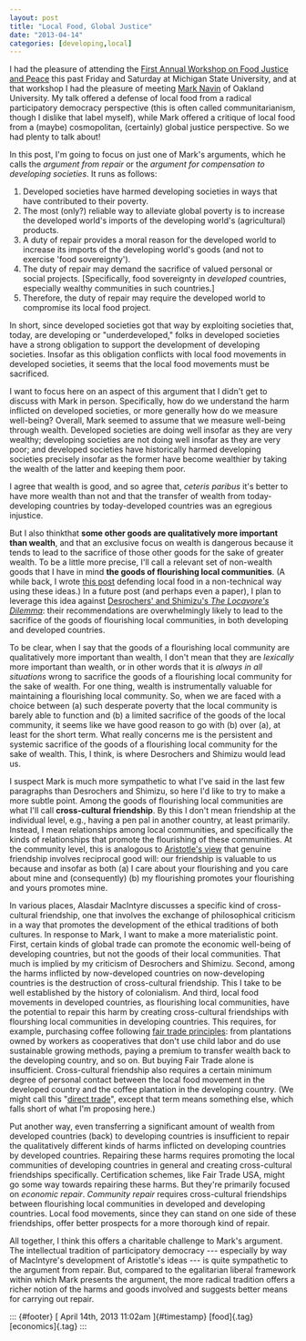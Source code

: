 ```yaml
---
layout: post
title: "Local Food, Global Justice"
date: "2013-04-14"
categories: [developing,local]
---
```



I had the pleasure of attending the [First Annual Workshop on Food Justice and Peace](http://foodjusticepeace.org/) this past Friday and Saturday at Michigan State University, and at that workshop I had the pleasure of meeting [Mark Navin](https://sites.google.com/site/markcnavin/) of Oakland University. My talk offered a defense of local food from a radical participatory democracy perspective (this is often called communitarianism, though I dislike that label myself), while Mark offered a critique of local food from a (maybe) cosmopolitan, (certainly) global justice perspective. So we had plenty to talk about!

In this post, I'm going to focus on just one of Mark's arguments, which he calls the *argument from repair* or the *argument for compensation to developing societies*. It runs as follows:

1.  Developed societies have harmed developing societies in ways that have contributed to their poverty.
2.  The most (only?) reliable way to alleviate global poverty is to increase the developed world's imports of the developing world's (agricultural) products.
3.  A duty of repair provides a moral reason for the developed world to increase its imports of the developing world's goods (and not to exercise 'food sovereignty').
4.  The duty of repair may demand the sacrifice of valued personal or social projects. \[Specifically, food sovereignty in *developed* countries, especially wealthy communities in such countries.\]
5.  Therefore, the duty of repair may require the developed world to compromise its local food project.

In short, since developed societies got that way by exploiting societies that, today, are developing or "underdeveloped," folks in developed societies have a strong obligation to support the development of developing societies. Insofar as this obligation conflicts with local food movements in developed societies, it seems that the local food movements must be sacrificed.

I want to focus here on an aspect of this argument that I didn't get to discuss with Mark in person. Specifically, how do we understand the harm inflicted on developed societies, or more generally how do we measure well-being? Overall, Mark seemed to assume that we measure well-being through wealth. Developed societies are doing well insofar as they are very wealthy; developing societies are not doing well insofar as they are very poor; and developed societies have historically harmed developing societies precisely insofar as the former have become wealthier by taking the wealth of the latter and keeping them poor.

I agree that wealth is good, and so agree that, *ceteris paribus* it's better to have more wealth than not and that the transfer of wealth from today-developing countries by today-developed countries was an egregious injustice.

But I also thinkthat **some other goods are qualitatively more important than wealth**, and that an exclusive focus on wealth is dangerous because it tends to lead to the sacrifice of those other goods for the sake of greater wealth. To be a little more precise, I'll call a relevant set of non-wealth goods that I have in mind **the goods of flourishing local communities**. (A while back, I wrote [this post](http://jefais.tumblr.com/post/43804380520/why-local) defending local food in a non-technical way using these ideas.) In a future post (and perhaps even a paper), I plan to leverage this idea against [Desrochers' and Shimizu's *The Locavore's Dilemma*](http://www.amazon.com/The-Locavores-Dilemma-Praise-000-mile/dp/1586489402/): their recommendations are overwhelmingly likely to lead to the sacrifice of the goods of flourishing local communities, in both developing and developed countries.

To be clear, when I say that the goods of a flourishing local community are qualitatively more important than wealth, I don't mean that they are *lexically* more important than wealth, or in other words that it is *always in all situations* wrong to sacrifice the goods of a flourishing local community for the sake of wealth. For one thing, wealth is instrumentally valuable for maintaining a flourishing local community. So, when we are faced with a choice between (a) such desperate poverty that the local community is barely able to function and (b) a limited sacrifice of the goods of the local community, it seems like we have good reason to go with (b) over (a), at least for the short term. What really concerns me is the persistent and systemic sacrifice of the goods of a flourishing local community for the sake of wealth. This, I think, is where Desrochers and Shimizu would lead us.

I suspect Mark is much more sympathetic to what I've said in the last few paragraphs than Desrochers and Shimizu, so here I'd like to try to make a more subtle point. Among the goods of flourishing local communities are what I'll call **cross-cultural friendship**. By this I don't mean friendship at the individual level, e.g., having a pen pal in another country, at least primarily. Instead, I mean relationships among local communities, and specifically the kinds of relationships that promote the flourishing of these communities. At the community level, this is analogous to [Aristotle's view](http://plato.stanford.edu/entries/aristotle-ethics/#Fri) that genuine friendship involves reciprocal good will: our friendship is valuable to us because and insofar as both (a) I care about your flourishing and you care about mine and (consequently) (b) my flourishing promotes your flourishing and yours promotes mine.

In various places, Alasdair MacIntyre discusses a specific kind of cross-cultural friendship, one that involves the exchange of philosophical criticism in a way that promotes the development of the ethical traditions of both cultures. In response to Mark, I want to make a more materialistic point. First, certain kinds of global trade can promote the economic well-being of developing countries, but not the goods of their local communities. That much is implied by my criticism of Desrochers and Shimizu. Second, among the harms inflicted by now-developed countries on now-developing countries is the destruction of cross-cultural friendship. This I take to be well established by the history of colonialism. And third, local food movements in developed countries, as flourishing local communities, have the potential to repair this harm by creating cross-cultural friendships with flourshing local communities in developing countries. This requires, for example, purchasing coffee following [fair trade principles](http://www.fairtradeusa.org/sites/all/files/wysiwyg/filemanager/standards/FTUSA_Standards_Principles.pdf): from plantations owned by workers as cooperatives that don't use child labor and do use sustainable growing methods, paying a premium to transfer wealth back to the developing country, and so on. But buying Fair Trade alone is insufficient. Cross-cultural friendship also requires a certain minimum degree of personal contact between the local food movement in the developed country and the coffee plantation in the developing country. (We might call this "[direct trade](http://www.ethicalcoffee.net/direct.html)", except that term means something else, which falls short of what I'm proposing here.)

Put another way, even transferring a significant amount of wealth from developed countries (back) to developing countries is insufficient to repair the qualitatively different kinds of harms inflicted on developing countries by developed countries. Repairing these harms requires promoting the local communities of developing countries in general and creating cross-cultural friendships specifically. Certification schemes, like Fair Trade USA, might go some way towards repairing these harms. But they're primarily focused on *economic repair*. *Community repair* requires cross-cultural friendships between flourishing local communities in developed and developing countries. Local food movements, since they can stand on one side of these friendships, offer better prospects for a more thorough kind of repair.

All together, I think this offers a charitable challenge to Mark's argument. The intellectual tradition of participatory democracy --- especially by way of MacIntyre's development of Aristotle's ideas --- is quite sympathetic to the argument from repair. But, compared to the egalitarian liberal framework within which Mark presents the argument, the more radical tradition offers a richer notion of the harms and goods involved and suggests better means for carrying out repair.

::: {#footer}
[ April 14th, 2013 11:02am ]{#timestamp} [food]{.tag} [economics]{.tag}
:::





